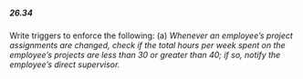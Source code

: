 ##### 26.34
Write triggers to enforce the following:
(a) *Whenever an employee’s project assignments are changed, check if the total hours per week spent on the employee’s projects are less than 30 or greater than 40; if so, notify the employee’s direct supervisor.*

